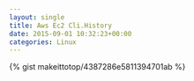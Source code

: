 ```yaml
---
layout: single                                                                                                              
title: Aws Ec2 Cli.History                                                                                                                       
date: 2015-09-01 10:32:23+00:00                                                                                                                        
categories: Linux                                                                                                                
---                                                                                                                              
```


{% gist makeittotop/4387286e5811394701ab %}                                                                                                           

